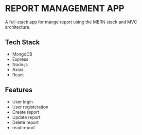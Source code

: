 # REPORT MANAGEMENT APP


A full-stack app for mange report using the MERN stack and MVC architecture.

## Tech Stack

- MongoDB
- Express
- Node.js
- Axios
- React

## Features

- User login
- User registeration
- Create report
- Update report
- Delete report
- read report 


